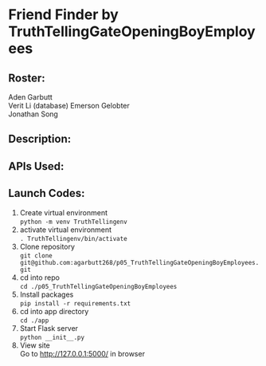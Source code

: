 # Friend Finder by TruthTellingGateOpeningBoyEmployees
## Roster:
Aden Garbutt  
Verit Li  (database)
Emerson Gelobter  
Jonathan Song  
## Description:  
## APIs Used:  
## Launch Codes: 
1. Create virtual environment  
`python -m venv TruthTellingenv`  
1. activate virtual environment  
`. TruthTellingenv/bin/activate`  
1. Clone repository  
`git clone git@github.com:agarbutt268/p05_TruthTellingGateOpeningBoyEmployees.git`
1. cd into repo  
`cd ./p05_TruthTellingGateOpeningBoyEmployees`
1. Install packages  
`pip install -r requirements.txt`  
1. cd into app directory  
`cd ./app`
1. Start Flask server  
`python __init__.py`
1. View site  
Go to http://127.0.0.1:5000/ in browser 

